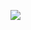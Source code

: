 <a href="https://azuredeploy.net/
   repository=https://github.com/c03vikas/space-game/blob/master/GHactio.json"
   target="_blank">
   <img src="http://azuredeploy.net/deploybutton.png"/>
</a>

